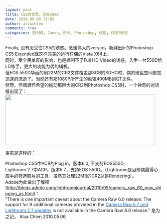 ```yaml
---
layout: post
title: CS5的世界，没有550D
date: 2010-05-06 21:02
author: alvachien
comments: true
categories: [550D, Canon, EOS, Photoshop, 佳能, 红圈白炮]
---
```

<div>Finally, 没有忍受住CS5的诱惑。感谢伟大的verycd。新鲜出炉的Photoshop CS5 Extended就这样完美的运行在偶的Vista X64上。</div>
<div>同时，受全民单反的影响，也是抵制不了Full HD Video的诱惑，入手一台550D给LD练手，更大的功能为偶的辅机。</div>
<div>但EOS 550D华丽的用22M的CR2文件覆盖那8GB的SDHC时，偶的硬盘空间更加迅速的流逝了。当然还有那1080P所产生的动辄400MB的QT文件。</div>
<div>然而，但偶满怀希望的拖动那巨大的CR2到Photoshop CS5时，一个神奇的对话框出现了：</div>
<div><a href="http://www.alvachien.com/alvablog/wp-content/uploads/2010/10/016.jpg"><img class="alignnone size-full wp-image-786" title="016" src="http://www.alvachien.com/alvablog/wp-content/uploads/2010/10/016.jpg" alt="" width="481" height="164" /></a></div>
<div>

事实是这样的：
<div>Photoshop CS5中ACR的Plug in，版本6.0, 不支持EOS550D;</div>
<div>Lightroom 2.7中ACR，版本5.7，支持EOS 550D。（Lightroom是目前偶最得心应手的筛选照片的工具，虽然其处理22MB的CR2总是Rendering）。</div>
<div>Adobe为此做出了解释(<a href="http://blogs.adobe.com/lightroomjournal/2010/05/camera_raw_60_now_shipping_as.html">http://blogs.adobe.com/lightroomjournal/2010/05/camera_raw_60_now_shipping_as.html</a>)：</div>
<div>"There is one important caveat about the Camera Raw 6.0 release: The support for 9 additional cameras provided in the <a href="http://blogs.adobe.com/lightroomjournal/2010/04/lightroom_27_and_camera_raw_57.html"><span style="text-decoration: underline;"><span style="color: #0066cc;">Camera Raw 5.7 and Lightroom 2.7 updates</span></span></a> is not available in the Camera Raw 6.0 release." 是为之记。
Alva Chien
2010.05.06

</div>
</div>
